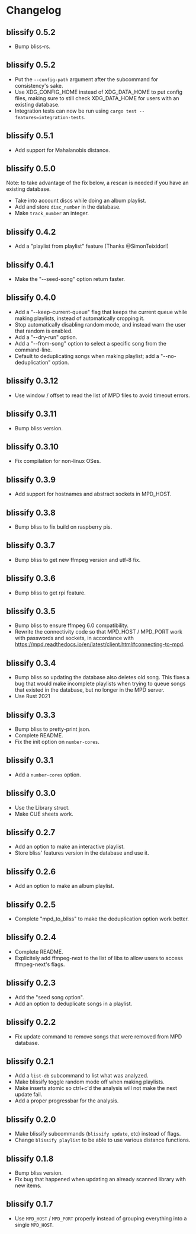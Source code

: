 # Changelog

## blissify 0.5.2
* Bump bliss-rs.

## blissify 0.5.2
* Put the `--config-path` argument after the subcommand for consistency's sake.
* Use XDG_CONFIG_HOME instead of XDG_DATA_HOME to put config files, making
  sure to still check XDG_DATA_HOME for users with an existing database.
* Integration tests can now be run using `cargo test --features=integration-tests`.

## blissify 0.5.1
* Add support for Mahalanobis distance.

## blissify 0.5.0
Note: to take advantage of the fix below, a rescan is needed if you
have an existing database.
* Take into account discs while doing an album playlist.
* Add and store `disc_number` in the database.
* Make `track_number` an integer.

## blissify 0.4.2
* Add a "playlist from playlist" feature (Thanks @SimonTeixidor!)

## blissify 0.4.1
* Make the "--seed-song" option return faster.

## blissify 0.4.0
* Add a "--keep-current-queue" flag that keeps the current queue while making playlists,
  instead of automatically cropping it.
* Stop automatically disabling random mode, and instead warn the user that random is enabled.
* Add a "--dry-run" option.
* Add a "--from-song" option to select a specific song from the command-line.
* Default to deduplicating songs when making playlist; add a "--no-deduplication" option.

## blissify 0.3.12
* Use window / offset to read the list of MPD files to avoid timeout errors.

## blissify 0.3.11
* Bump bliss version.

## blissify 0.3.10
* Fix compilation for non-linux OSes.

## blissify 0.3.9
* Add support for hostnames and abstract sockets in MPD_HOST.

## blissify 0.3.8
* Bump bliss to fix build on raspberry pis.

## blissify 0.3.7
* Bump bliss to get new ffmpeg version and utf-8 fix.

## blissify 0.3.6
* Bump bliss to get rpi feature.

## blissify 0.3.5
* Bump bliss to ensure ffmpeg 6.0 compatibility.
* Rewrite the connectivity code so that MPD_HOST / MPD_PORT work with passwords and
  sockets, in accordance with
  https://mpd.readthedocs.io/en/latest/client.html#connecting-to-mpd.

## blissify 0.3.4
* Bump bliss so updating the database also deletes old song.
  This fixes a bug that would make incomplete playlists when trying to queue
  songs that existed in the database, but no longer in the MPD server.
* Use Rust 2021

## blissify 0.3.3
* Bump bliss to pretty-print json.
* Complete README.
* Fix the init option on `number-cores`.

## blissify 0.3.1
* Add a `number-cores` option.

## blissify 0.3.0
* Use the Library struct.
* Make CUE sheets work.

## blissify 0.2.7
* Add an option to make an interactive playlist.
* Store bliss' features version in the database and use it.

## blissify 0.2.6
* Add an option to make an album playlist.

## blissify 0.2.5
* Complete "mpd_to_bliss" to make the deduplication option work better.

## blissify 0.2.4
* Complete README.
* Explicitely add ffmpeg-next to the list of libs to allow users
  to access ffmpeg-next's flags.

## blissify 0.2.3
* Add the "seed song option".
* Add an option to deduplicate songs in a playlist.

## blissify 0.2.2
* Fix update command to remove songs that were removed from MPD database.

## blissify 0.2.1
* Add a `list-db` subcommand to list what was analyzed.
* Make blissify toggle random mode off when making playlists.
* Make inserts atomic so ctrl+c'd the analysis will not make the next update
  fail.
* Add a proper progressbar for the analysis.

## blissify 0.2.0
* Make blissify subcommands (`blissify update`, etc) instead of flags.
* Change `blissify playlist` to be able to use various distance functions.

## blissify 0.1.8
* Bump bliss version.
* Fix bug that happened when updating an already scanned library with new items.

## blissify 0.1.7

* Use `MPD_HOST` / `MPD_PORT` properly instead of grouping everything into
  a single `MPD_HOST`.
